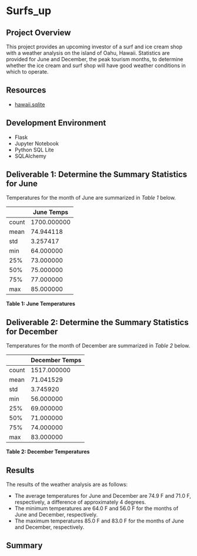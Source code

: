 # Surfs_up
## Project Overview

This project provides an upcoming investor of a surf and ice cream shop with a weather analysis on the island of Oahu, Hawaii. Statistics are provided for June and December, the peak tourism months, to determine whether the ice cream and surf shop will have good weather conditions in which to operate.

## Resources

* [hawaii.sqlite](hawaii.sqlite)

## Development Environment

* Flask
* Jupyter Notebook
* Python SQL Lite
* SQLAlchemy


## Deliverable 1: Determine the Summary Statistics for June

Temperatures for the month of June are summarized in *Table 1* below.

|| June Temps |
| ------ | ---------- |
|count |	1700.000000|
|mean | 74.944118|
|std	| 3.257417|
|min	| 64.000000|
|25%	| 73.000000|
|50%	| 75.000000|
|75%	| 77.000000|
|max	| 85.000000|

**Table 1: June Temperatures**

## Deliverable 2: Determine the Summary Statistics for December

Temperatures for the month of December are summarized in *Table 2* below.

|| December Temps |
| ------ | ---------- |
|count | 1517.000000|
|mean | 71.041529|
|std	| 3.745920|
|min	| 56.000000|
|25%	| 69.000000|
|50%	| 71.000000|
|75%	| 74.000000|
|max	| 83.000000|

**Table 2: December Temperatures**

## Results

The results of the weather analysis are as follows:

* The average temperatures for June and December are 74.9 F and 71.0 F, respectively, a difference of approximately 4 degrees.
* The minimum temperatures are 64.0 F and 56.0 F for the months of June and December, respectively.
* The maximum temperatures 85.0 F and 83.0 F for the months of June and December, respectively.


## Summary

